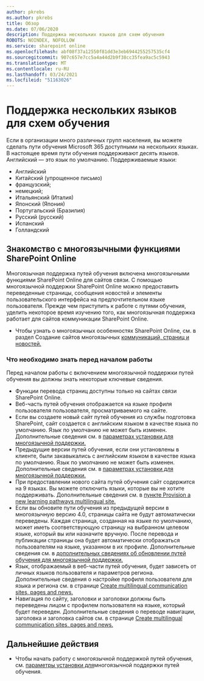```yaml
---
author: pkrebs
ms.author: pkrebs
title: Обзор
ms.date: 07/06/2020
description: Поддержка нескольких языков для схем обучения
ROBOTS: NOINDEX, NOFOLLOW
ms.service: sharepoint online
ms.openlocfilehash: abf08f37a12550f81dd3e3eb6944255257535cf4
ms.sourcegitcommit: 907c657e7cc5a4a44d2b9f38cc35fea9ac5c5943
ms.translationtype: MT
ms.contentlocale: ru-RU
ms.lasthandoff: 03/24/2021
ms.locfileid: "51163026"
---
```

# <a name="multilingual-support-for-learning-pathways"></a>Поддержка нескольких языков для схем обучения

Если в организации много различных групп населения, вы можете сделать пути обучения Microsoft 365 доступными на нескольких языках. В настоящее время пути обучения поддерживают десять языков. Английский — это язык по умолчанию. Поддерживаемые языки:   

- Английский    
- Китайский (упрощенное письмо)
- французский;
- немецкий;
- Итальянский (Италия)
- Японский (Япония)
- Португальский (Бразилия)
- Русский (русский)
- Испанский
- Голландский

## <a name="get-familiar-with-the-sharepoint-online-multilingual-features"></a>Знакомство с многоязычными функциями SharePoint Online
Многоязычная поддержка путей обучения включена многоязычными функциями SharePoint Online для сайтов связи.
С помощью многоязычной поддержки SharePoint Online можно предоставить переведенные страницы, сообщения новостей и элементы пользовательского интерфейса на предпочтительном языке пользователя. Прежде чем приступить к работе с путями обучения, уделить некоторое время изучению того, как многоязычная поддержка работает для сайтов коммуникации SharePoint Online. 
- Чтобы узнать о многоязычных особенностях SharePoint Online, см. в раздел Создание сайтов многоязычных [коммуникаций, страниц и новостей.](https://support.office.com/article/2bb7d610-5453-41c6-a0e8-6f40b3ed750c) 

### <a name="what-you-should-know-before-getting-started"></a>Что необходимо знать перед началом работы 
Перед началом работы с включением многоязычной поддержки путей обучения вы должны знать некоторые ключевые сведения. 

- Функции перевода страниц доступны только на сайтах связи SharePoint Online.
- Веб-часть путей обучения отображается на языке профиля пользователя пользователя, просматриваемого на сайте.   
- Если вы создаете новый сайт путей обучения из службы подготовка SharePoint, сайт создается с английским языком в качестве языка по умолчанию. Язык по умолчанию не может быть изменен. Дополнительные сведения см. в [параметрах установки для многоязычной поддержки.](./custom_setupoptions_ml.md)
- Предыдущие версии путей обучения, если они установлены в клиенте, были закавыкались с английским языком в качестве языка по умолчанию. Язык по умолчанию не может быть изменен. Дополнительные сведения см. в [параметрах установки для многоязычной поддержки.](./custom_setupoptions_ml.md)
- При предоставлении нового сайта путей обучения сайт содержится на 9 языках. Вы можете отключить языки, которые вы не хотите поддерживать. Дополнительные сведения см. в [пункте Provision a new learning pathways multilingual site.](./custom_provision_ml.md)  
- Если вы обновите пути обучения из предыдущей версии в многоязычную версию 4.0, страницы сайта не будут автоматически переведены. Каждая страница, созданная на языке по умолчанию, может иметь соответствующую страницу на выбранном целевом языке, который вы или назначите вручную. После перевода и публикации страницы она будет автоматически отображаться пользователям на языке, указанном в их профиле. Дополнительные сведения см. в [дополнительных сведениях об обновлении путей обучения для многоязычной поддержки.](./custom_update_ml.md) 
- Язык, отображаемый в веб-части путей обучения, будет зависеть от личных языков пользователя и параметров региона. Дополнительные сведения о настройке профиля пользователя для языка и региона см. в странице [Create multilingual communication sites, pages and news.](https://support.office.com/article/2bb7d610-5453-41c6-a0e8-6f40b3ed750c) 
- Навигация по сайту, заголовки и заголовки должны быть переведены лицом с профилем пользователя на языке, который будет переведен. Дополнительные сведения о переводе навигации, заголовка и заголовка сайтов см. в странице [Create multilingual communication sites, pages and news.](https://support.office.com/article/2bb7d610-5453-41c6-a0e8-6f40b3ed750c)

## <a name="next-steps"></a>Дальнейшие действия
- Чтобы начать работу с многоязычной поддержкой путей обучения, см. [параметры установки для](./custom_setupoptions_ml.md)многоязычной поддержки путей обучения.